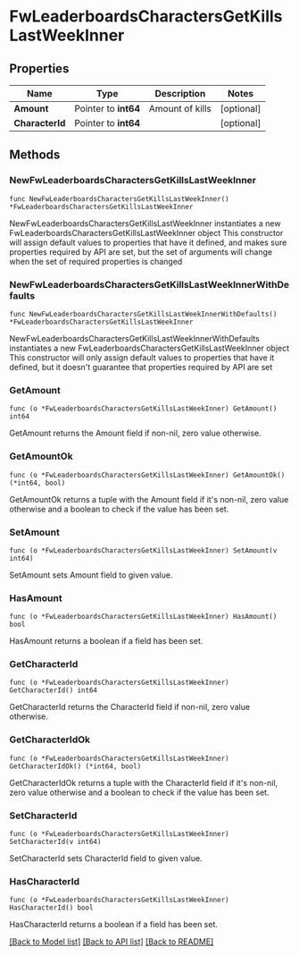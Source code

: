 # FwLeaderboardsCharactersGetKillsLastWeekInner

## Properties

Name | Type | Description | Notes
------------ | ------------- | ------------- | -------------
**Amount** | Pointer to **int64** | Amount of kills | [optional] 
**CharacterId** | Pointer to **int64** |  | [optional] 

## Methods

### NewFwLeaderboardsCharactersGetKillsLastWeekInner

`func NewFwLeaderboardsCharactersGetKillsLastWeekInner() *FwLeaderboardsCharactersGetKillsLastWeekInner`

NewFwLeaderboardsCharactersGetKillsLastWeekInner instantiates a new FwLeaderboardsCharactersGetKillsLastWeekInner object
This constructor will assign default values to properties that have it defined,
and makes sure properties required by API are set, but the set of arguments
will change when the set of required properties is changed

### NewFwLeaderboardsCharactersGetKillsLastWeekInnerWithDefaults

`func NewFwLeaderboardsCharactersGetKillsLastWeekInnerWithDefaults() *FwLeaderboardsCharactersGetKillsLastWeekInner`

NewFwLeaderboardsCharactersGetKillsLastWeekInnerWithDefaults instantiates a new FwLeaderboardsCharactersGetKillsLastWeekInner object
This constructor will only assign default values to properties that have it defined,
but it doesn't guarantee that properties required by API are set

### GetAmount

`func (o *FwLeaderboardsCharactersGetKillsLastWeekInner) GetAmount() int64`

GetAmount returns the Amount field if non-nil, zero value otherwise.

### GetAmountOk

`func (o *FwLeaderboardsCharactersGetKillsLastWeekInner) GetAmountOk() (*int64, bool)`

GetAmountOk returns a tuple with the Amount field if it's non-nil, zero value otherwise
and a boolean to check if the value has been set.

### SetAmount

`func (o *FwLeaderboardsCharactersGetKillsLastWeekInner) SetAmount(v int64)`

SetAmount sets Amount field to given value.

### HasAmount

`func (o *FwLeaderboardsCharactersGetKillsLastWeekInner) HasAmount() bool`

HasAmount returns a boolean if a field has been set.

### GetCharacterId

`func (o *FwLeaderboardsCharactersGetKillsLastWeekInner) GetCharacterId() int64`

GetCharacterId returns the CharacterId field if non-nil, zero value otherwise.

### GetCharacterIdOk

`func (o *FwLeaderboardsCharactersGetKillsLastWeekInner) GetCharacterIdOk() (*int64, bool)`

GetCharacterIdOk returns a tuple with the CharacterId field if it's non-nil, zero value otherwise
and a boolean to check if the value has been set.

### SetCharacterId

`func (o *FwLeaderboardsCharactersGetKillsLastWeekInner) SetCharacterId(v int64)`

SetCharacterId sets CharacterId field to given value.

### HasCharacterId

`func (o *FwLeaderboardsCharactersGetKillsLastWeekInner) HasCharacterId() bool`

HasCharacterId returns a boolean if a field has been set.


[[Back to Model list]](../README.md#documentation-for-models) [[Back to API list]](../README.md#documentation-for-api-endpoints) [[Back to README]](../README.md)



